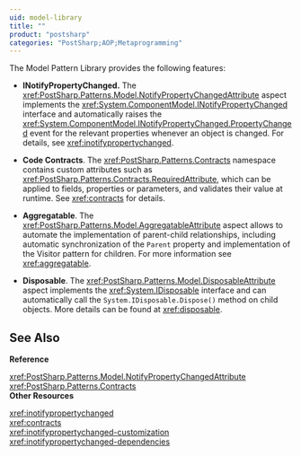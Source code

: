 ```yaml
---
uid: model-library
title: ""
product: "postsharp"
categories: "PostSharp;AOP;Metaprogramming"
---
```

The Model Pattern Library provides the following features:

* **INotifyPropertyChanged.** The <xref:PostSharp.Patterns.Model.NotifyPropertyChangedAttribute> aspect implements the <xref:System.ComponentModel.INotifyPropertyChanged> interface and automatically raises the <xref:System.ComponentModel.INotifyPropertyChanged.PropertyChanged> event for the relevant properties whenever an object is changed. For details, see <xref:inotifypropertychanged>. 

* **Code Contracts**. The <xref:PostSharp.Patterns.Contracts> namespace contains custom attributes such as <xref:PostSharp.Patterns.Contracts.RequiredAttribute>, which can be applied to fields, properties or parameters, and validates their value at runtime. See <xref:contracts> for details. 

* **Aggregatable**. The <xref:PostSharp.Patterns.Model.AggregatableAttribute> aspect allows to automate the implementation of parent-child relationships, including automatic synchronization of the `Parent` property and implementation of the Visitor pattern for children. For more information see <xref:aggregatable>. 

* **Disposable**. The <xref:PostSharp.Patterns.Model.DisposableAttribute> aspect implements the <xref:System.IDisposable> interface and can automatically call the `System.IDisposable.Dispose()` method on child objects. More details can be found at <xref:disposable>. 

## See Also

**Reference**

<xref:PostSharp.Patterns.Model.NotifyPropertyChangedAttribute>
<br><xref:PostSharp.Patterns.Contracts>
<br>**Other Resources**

<xref:inotifypropertychanged>
<br><xref:contracts>
<br><xref:inotifypropertychanged-customization>
<br><xref:inotifypropertychanged-dependencies>
<br>